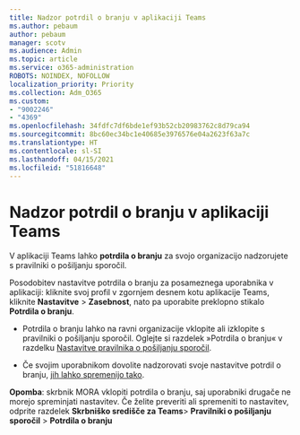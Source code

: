 ```yaml
---
title: Nadzor potrdil o branju v aplikaciji Teams
ms.author: pebaum
author: pebaum
manager: scotv
ms.audience: Admin
ms.topic: article
ms.service: o365-administration
ROBOTS: NOINDEX, NOFOLLOW
localization_priority: Priority
ms.collection: Adm_O365
ms.custom:
- "9002246"
- "4369"
ms.openlocfilehash: 34fdfc7df6bde1ef93b52cb20983762c8d79ca94
ms.sourcegitcommit: 8bc60ec34bc1e40685e3976576e04a2623f63a7c
ms.translationtype: HT
ms.contentlocale: sl-SI
ms.lasthandoff: 04/15/2021
ms.locfileid: "51816648"
---
```

# <a name="controlling-read-receipts-in-teams"></a>Nadzor potrdil o branju v aplikaciji Teams

V aplikaciji Teams lahko **potrdila o branju** za svojo organizacijo nadzorujete s pravilniki o pošiljanju sporočil.

Posodobitev nastavitve potrdila o branju za posameznega uporabnika v aplikaciji: kliknite svoj profil v zgornjem desnem kotu aplikacije Teams, kliknite **Nastavitve** > **Zasebnost**, nato pa uporabite preklopno stikalo **Potrdila o branju**.

- Potrdila o branju lahko na ravni organizacije vklopite ali izklopite s pravilniki o pošiljanju sporočil. Oglejte si razdelek »Potrdila o branju« v razdelku [Nastavitve pravilnika o pošiljanju sporočil](https://docs.microsoft.com/microsoftteams/messaging-policies-in-teams#messaging-policy-settings).

- Če svojim uporabnikom dovolite nadzorovati svoje nastavitve potrdil o branju, [jih lahko spremenijo tako](https://docs.microsoft.com/microsoftteams/messaging-policies-in-teams#messaging-policy-settings). 

**Opomba**: skrbnik MORA vklopiti potrdila o branju, saj uporabniki drugače ne morejo spreminjati nastavitev. Če želite preveriti ali spremeniti to nastavitev, odprite razdelek **Skrbniško središče za Teams**> **Pravilniki o pošiljanju sporočil** > **Potrdila o branju**
